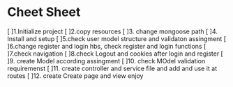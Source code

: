 # Cheet Sheet


[ ]1.Initialize project
[ ]2.copy resources
[ ]3.  change mongoose path
[ ]4. Install and setup
[ ]5.check user model structure and validaton  assingment
[ ]6.change register and login hbs, check register and login functions
[ ]7.check navigation
[ ]8.check Logout and cookies after login and register
[ ]9. create Model according assingment 
[ ]10. check MOdel validation requiremenst
[ ]11. create controller and service file and add and use it at routes
[ ]12. create Create page and view 
 enjoy

